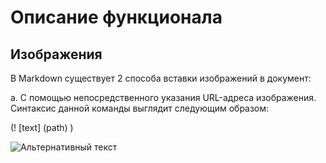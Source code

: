 # Описание функционала #

## Изображения ##

В Markdown существует 2 способа вставки изображений в документ:

a. С помощью непосредственного указания URL-адреса изображения. Синтаксис данной команды выглядит следующим образом:

(! [text] (path) )

![Альтернативный текст](/Yen.jpg)
